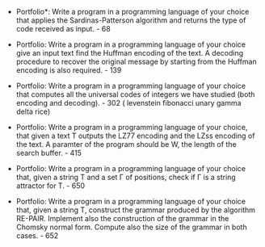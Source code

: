 - Portfolio*: Write a program in a programming language of your choice that applies the Sardinas-Patterson algorithm and returns the type of code received as input. - 68

- Portfolio: Write a program in a programming language of your choice give an input text find the Huffman encoding of the text. A decoding procedure to recover the original message by starting from the Huffman encoding is also required. - 139

- Portfolio: Write a program in a programming language of your choice that computes all the universal codes of integers we have studied (both encoding and decoding). - 302 ( levenstein fibonacci unary gamma delta rice)

- Portfolio: Write a program in a programming language of your choice, that given a text T outputs the LZ77 encoding and the LZss encoding of the text. A paramter of the program should be W, the length of the search buffer. - 415

- Portfolio: Write a program in a programming language of your choice that, given a string T and a set Γ of positions, check if Γ is a string attractor for T. - 650

- Portfolio: Write a program in a programming language of your choice that, given a string T, construct the grammar produced by the algorithm RE-PAIR. Implement also the construction of the grammar in the Chomsky normal form. Compute also the size of the grammar in both cases. - 652
